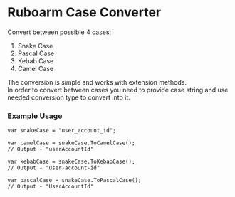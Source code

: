 # Ruboarm Case Converter
Convert between possible 4 cases:
1. Snake Case
2. Pascal Case
3. Kebab Case
4. Camel Case

The conversion is simple and works with extension methods. <br>
In order to convert between cases you need to provide case string and use needed conversion type to convert into it.

### Example Usage
```Snake Case convertions
var snakeCase = "user_account_id";

var camelCase = snakeCase.ToCamelCase();
// Output - "userAccountId"

var kebabCase = snakeCase.ToKebabCase();
// Output - "user-account-id"

var pascalCase = snakeCase.ToPascalCase();
// Output - "UserAccountId"
```

